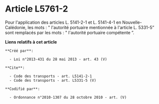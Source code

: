 # Article L5761-2

Pour l'application des articles L. 5141-2-1 et L. 5141-4-1 en Nouvelle-Calédonie, les mots : " l'autorité portuaire
mentionnée à l'article L. 5331-5” sont remplacés par les mots : " l'autorité portuaire compétente ”.

**Liens relatifs à cet article**

	**Créé par**:

	  - Loi n°2013-431 du 28 mai 2013 - art. 43 (V)

	**Cite**:

	  - Code des transports - art. L5141-2-1
	  - Code des transports - art. L5331-5 (V)

	**Codifié par**:

	  - Ordonnance n°2010-1307 du 28 octobre 2010 - art. (V)
